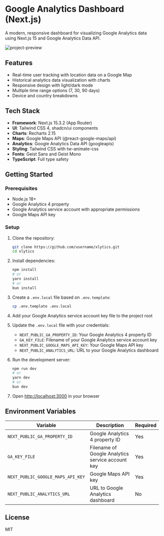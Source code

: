 # Google Analytics Dashboard (Next.js)

A modern, responsive dashboard for visualizing Google Analytics data using Next.js 15 and Google Analytics Data API.

![project-preview](https://github.com/user-attachments/assets/3a32be96-8275-4532-a520-cef883d4b3e9)

## Features

- Real-time user tracking with location data on a Google Map
- Historical analytics data visualization with charts
- Responsive design with light/dark mode
- Multiple time range options (7, 30, 90 days)
- Device and country breakdowns

## Tech Stack

- **Framework**: Next.js 15.3.2 (App Router)
- **UI**: Tailwind CSS 4, shadcn/ui components
- **Charts**: Recharts 2.15
- **Maps**: Google Maps API (@react-google-maps/api)
- **Analytics**: Google Analytics Data API (googleapis)
- **Styling**: Tailwind CSS with tw-animate-css
- **Fonts**: Geist Sans and Geist Mono
- **TypeScript**: Full type safety

## Getting Started

### Prerequisites

- Node.js 18+
- Google Analytics 4 property
- Google Analytics service account with appropriate permissions
- Google Maps API key

### Setup

1. Clone the repository:

   ```bash
   git clone https://github.com/username/xlytics.git
   cd xlytics
   ```

2. Install dependencies:

   ```bash
   npm install
   # or
   yarn install
   # or
   bun install
   ```

3. Create a `.env.local` file based on `.env.template`:

   ```bash
   cp .env.template .env.local
   ```

4. Add your Google Analytics service account key file to the project root

5. Update the `.env.local` file with your credentials:

   - `NEXT_PUBLIC_GA_PROPERTY_ID`: Your Google Analytics 4 property ID
   - `GA_KEY_FILE`: Filename of your Google Analytics service account key
   - `NEXT_PUBLIC_GOOGLE_MAPS_API_KEY`: Your Google Maps API key
   - `NEXT_PUBLIC_ANALYTICS_URL`: URL to your Google Analytics dashboard

6. Run the development server:

   ```bash
   npm run dev
   # or
   yarn dev
   # or
   bun dev
   ```

7. Open [http://localhost:3000](http://localhost:3000) in your browser

## Environment Variables

| Variable                          | Description                                      | Required |
| --------------------------------- | ------------------------------------------------ | -------- |
| `NEXT_PUBLIC_GA_PROPERTY_ID`      | Google Analytics 4 property ID                   | Yes      |
| `GA_KEY_FILE`                     | Filename of Google Analytics service account key | Yes      |
| `NEXT_PUBLIC_GOOGLE_MAPS_API_KEY` | Google Maps API key                              | Yes      |
| `NEXT_PUBLIC_ANALYTICS_URL`       | URL to Google Analytics dashboard                | No       |

## License

MIT
